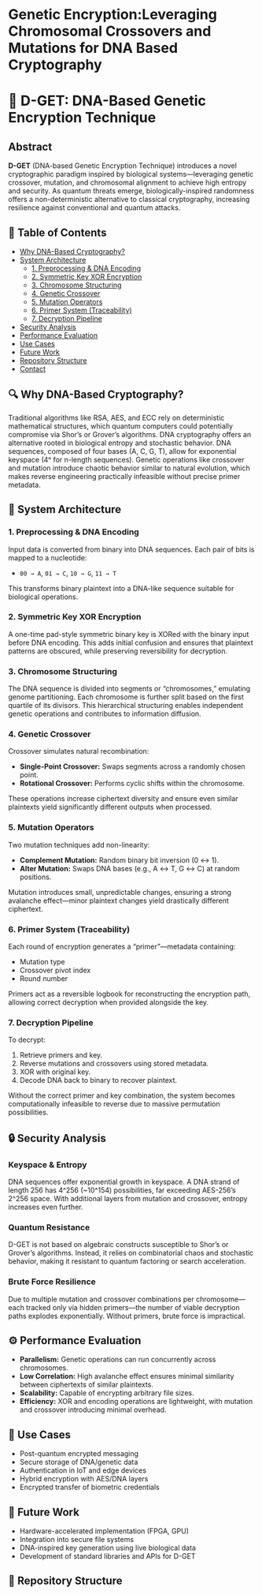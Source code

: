 # Genetic Encryption:Leveraging Chromosomal Crossovers and Mutations for DNA Based Cryptography
# 🔐 D-GET: DNA-Based Genetic Encryption Technique

## Abstract

**D-GET** (DNA-based Genetic Encryption Technique) introduces a novel cryptographic paradigm inspired by biological systems—leveraging genetic crossover, mutation, and chromosomal alignment to achieve high entropy and security. As quantum threats emerge, biologically-inspired randomness offers a non-deterministic alternative to classical cryptography, increasing resilience against conventional and quantum attacks.

## 📌 Table of Contents

- [Why DNA-Based Cryptography?](#why-dna-based-cryptography)
- [System Architecture](#system-architecture)
  - [1. Preprocessing & DNA Encoding](#1-preprocessing--dna-encoding)
  - [2. Symmetric Key XOR Encryption](#2-symmetric-key-xor-encryption)
  - [3. Chromosome Structuring](#3-chromosome-structuring)
  - [4. Genetic Crossover](#4-genetic-crossover)
  - [5. Mutation Operators](#5-mutation-operators)
  - [6. Primer System (Traceability)](#6-primer-system-traceability)
  - [7. Decryption Pipeline](#7-decryption-pipeline)
- [Security Analysis](#security-analysis)
- [Performance Evaluation](#performance-evaluation)
- [Use Cases](#use-cases)
- [Future Work](#future-work)
- [Repository Structure](#repository-structure)
- [Contact](#contact)

## 🔍 Why DNA-Based Cryptography?

Traditional algorithms like RSA, AES, and ECC rely on deterministic mathematical structures, which quantum computers could potentially compromise via Shor’s or Grover’s algorithms. DNA cryptography offers an alternative rooted in biological entropy and stochastic behavior. DNA sequences, composed of four bases (A, C, G, T), allow for exponential keyspace (4ⁿ for n-length sequences). Genetic operations like crossover and mutation introduce chaotic behavior similar to natural evolution, which makes reverse engineering practically infeasible without precise primer metadata.

## 🧪 System Architecture

### 1. Preprocessing & DNA Encoding

Input data is converted from binary into DNA sequences. Each pair of bits is mapped to a nucleotide:
- `00 → A`, `01 → C`, `10 → G`, `11 → T`

This transforms binary plaintext into a DNA-like sequence suitable for biological operations.

### 2. Symmetric Key XOR Encryption

A one-time pad-style symmetric binary key is XORed with the binary input before DNA encoding. This adds initial confusion and ensures that plaintext patterns are obscured, while preserving reversibility for decryption.

### 3. Chromosome Structuring

The DNA sequence is divided into segments or “chromosomes,” emulating genome partitioning. Each chromosome is further split based on the first quartile of its divisors. This hierarchical structuring enables independent genetic operations and contributes to information diffusion.

### 4. Genetic Crossover

Crossover simulates natural recombination:
- **Single-Point Crossover:** Swaps segments across a randomly chosen point.
- **Rotational Crossover:** Performs cyclic shifts within the chromosome.

These operations increase ciphertext diversity and ensure even similar plaintexts yield significantly different outputs when processed.

### 5. Mutation Operators

Two mutation techniques add non-linearity:
- **Complement Mutation:** Random binary bit inversion (0 ↔ 1).
- **Alter Mutation:** Swaps DNA bases (e.g., A ↔ T, G ↔ C) at random positions.

Mutation introduces small, unpredictable changes, ensuring a strong avalanche effect—minor plaintext changes yield drastically different ciphertext.

### 6. Primer System (Traceability)

Each round of encryption generates a “primer”—metadata containing:
- Mutation type
- Crossover pivot index
- Round number

Primers act as a reversible logbook for reconstructing the encryption path, allowing correct decryption when provided alongside the key.

### 7. Decryption Pipeline

To decrypt:
1. Retrieve primers and key.
2. Reverse mutations and crossovers using stored metadata.
3. XOR with original key.
4. Decode DNA back to binary to recover plaintext.

Without the correct primer and key combination, the system becomes computationally infeasible to reverse due to massive permutation possibilities.

## 🔒 Security Analysis

### Keyspace & Entropy

DNA sequences offer exponential growth in keyspace. A DNA strand of length 256 has 4^256 (~10^154) possibilities, far exceeding AES-256’s 2^256 space. With additional layers from mutation and crossover, entropy increases even further.

### Quantum Resistance

D-GET is not based on algebraic constructs susceptible to Shor’s or Grover’s algorithms. Instead, it relies on combinatorial chaos and stochastic behavior, making it resistant to quantum factoring or search acceleration.

### Brute Force Resilience

Due to multiple mutation and crossover combinations per chromosome—each tracked only via hidden primers—the number of viable decryption paths explodes exponentially. Without primers, brute force is impractical.

## ⚙️ Performance Evaluation

- **Parallelism:** Genetic operations can run concurrently across chromosomes.
- **Low Correlation:** High avalanche effect ensures minimal similarity between ciphertexts of similar plaintexts.
- **Scalability:** Capable of encrypting arbitrary file sizes.
- **Efficiency:** XOR and encoding operations are lightweight, with mutation and crossover introducing minimal overhead.

## 🧭 Use Cases

- Post-quantum encrypted messaging
- Secure storage of DNA/genetic data
- Authentication in IoT and edge devices
- Hybrid encryption with AES/DNA layers
- Encrypted transfer of biometric credentials

## 🚀 Future Work

- Hardware-accelerated implementation (FPGA, GPU)
- Integration into secure file systems
- DNA-inspired key generation using live biological data
- Development of standard libraries and APIs for D-GET

## 📁 Repository Structure

